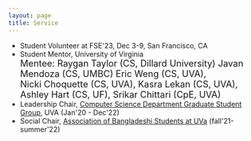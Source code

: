 ```yaml
---
layout: page
title: Service
---
```



* Student Volunteer at FSE'23, Dec 3-9, San Francisco, CA
* Student Mentor, University of Virginia <br />
  <font size="4">Mentee:
   Raygan Taylor (CS, Dillard University)
   Javan Mendoza (CS, UMBC)
   Eric Weng (CS, UVA),  
   Nicki Choquette (CS, UVA), 
   Kasra Lekan (CS, UVA), 
   <a href="https://ashleybhart.com/resume/" style="text-decoration: none">Ashley Hart (CS, UF)</a>, 
   <a href="https://www.linkedin.com/in/srikarchittari" style="text-decoration: none">Srikar Chittari (CpE, UVA)</a>
   </font>
* Leadership Chair, [Computer Science Department Graduate Student Group](https://csgsg.org/), UVA (Jan'20 - Dec'22)
* Social Chair, [Association of Bangladeshi Students at UVa](https://www.facebook.com/abs.atuva/) (fall'21-summer'22)

